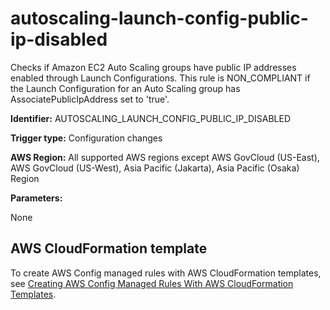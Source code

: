 # autoscaling\-launch\-config\-public\-ip\-disabled<a name="autoscaling-launch-config-public-ip-disabled"></a>

Checks if Amazon EC2 Auto Scaling groups have public IP addresses enabled through Launch Configurations\. This rule is NON\_COMPLIANT if the Launch Configuration for an Auto Scaling group has AssociatePublicIpAddress set to 'true'\. 

**Identifier:** AUTOSCALING\_LAUNCH\_CONFIG\_PUBLIC\_IP\_DISABLED

**Trigger type:** Configuration changes

**AWS Region:** All supported AWS regions except AWS GovCloud \(US\-East\), AWS GovCloud \(US\-West\), Asia Pacific \(Jakarta\), Asia Pacific \(Osaka\) Region

**Parameters:**

None  

## AWS CloudFormation template<a name="w79aac11c32c17b9c45c15"></a>

To create AWS Config managed rules with AWS CloudFormation templates, see [Creating AWS Config Managed Rules With AWS CloudFormation Templates](aws-config-managed-rules-cloudformation-templates.md)\.